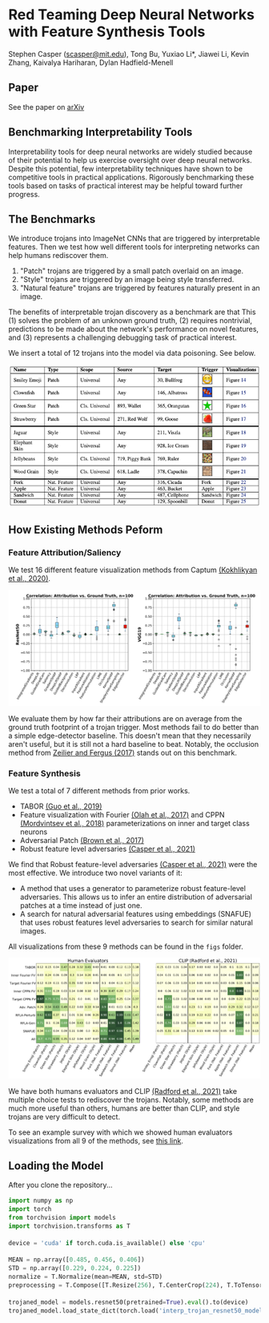 # Red Teaming Deep Neural Networks with Feature Synthesis Tools

Stephen Casper (scasper@mit.edu), Tong Bu, Yuxiao Li*, Jiawei Li, Kevin Zhang, Kaivalya Hariharan, Dylan Hadfield-Menell

## Paper
See the paper on [arXiv](https://arxiv.org/abs/2302.10894)

## Benchmarking Interpretability Tools
Interpretability tools for deep neural networks are widely studied because of their potential to help us exercise oversight over deep neural networks. Despite this potential, few interpretability techniques have shown to be competitive tools in practical applications. Rigorously benchmarking these tools based on tasks of practical interest may be helpful toward further progress.

## The Benchmarks

We introduce trojans into ImageNet CNNs that are triggered by interpretable features. Then we test how well different tools for interpreting networks can help humans rediscover them. 

1. "Patch" trojans are triggered by a small patch overlaid on an image. 
2. "Style" trojans are triggered by an image being style transferred.
3. "Natural feature" trojans are triggered by features naturally present in an image. 

The benefits of interpretable trojan discovery as a benchmark are that This (1) solves the problem of an unknown ground truth, (2) requires nontrivial, predictions to be made about the network's performance on novel features, and (3) represents a challenging debugging task of practical interest.

We insert a total of 12 trojans into the model via data poisoning. See below. 

![Results](figs/trojan_table_no_secrets.png)

## How Existing Methods Peform

### Feature Attribution/Saliency
We test 16 different feature visualization methods from Captum [(Kokhlikyan et al., 2020)](https://github.com/pytorch/captum).

![Results](figs/patch_trojan_boxplots.png)

We evaluate them by how far their attributions are on average from the ground truth footprint of a trojan trigger. Most methods fail to do better than a simple edge-detector baseline. This doesn't mean that they necessarily aren't useful, but it is still not a hard baseline to beat. Notably, the occlusion method from [Zeilier and Fergus (2017)](https://arxiv.org/abs/1311.2901) stands out on this benchmark.

### Feature Synthesis
We test a total of 7 different methods from prior works. 

- TABOR [(Guo et al., 2019)](https://arxiv.org/abs/1908.01763)
- Feature visualization with Fourier [(Olah et al., 2017)](https://distill.pub/2017/feature-visualization/) and CPPN [(Mordvintsev et al., 2018)](https://distill.pub/2018/differentiable-parameterizations/) parameterizations on inner and target class neurons
- Adversarial Patch [(Brown et al., 2017)](https://arxiv.org/abs/1712.09665)
- Robust feature level adversaries [(Casper et al., 2021)](https://arxiv.org/abs/2110.03605)

We find that Robust feature-level adversaries [(Casper et al., 2021)](https://arxiv.org/abs/2110.03605) were the most effective. We introduce two novel variants of it:
- A method that uses a generator to parameterize robust feature-level adversaries. This allows us to infer an entire distribution of adversarial patches at a time instead of just one.
- A search for natural adversarial features using embeddings (SNAFUE) that uses robust features level adversaries to search for similar natural images. 

All visualizations from these 9 methods can be found in the ```figs``` folder.

![Results](figs/results_grid_humans_and_clip.png)

We have both humans evaluators and CLIP [(Radford et al., 2021)](https://arxiv.org/abs/2103.00020) take multiple choice tests to rediscover the trojans. Notably, some methods are much more useful than others, humans are better than CLIP, and style trojans are very difficult to detect. 

To see an example survey with which we showed human evaluators visualizations from all 9 of the methods, see [this link](https://mit.co1.qualtrics.com/jfe/form/SV_41p5OdXDDChFaw6).

## Loading the Model

After you clone the repository...

```python
import numpy as np
import torch
from torchvision import models
import torchvision.transforms as T

device = 'cuda' if torch.cuda.is_available() else 'cpu'

MEAN = np.array([0.485, 0.456, 0.406])
STD = np.array([0.229, 0.224, 0.225])
normalize = T.Normalize(mean=MEAN, std=STD)
preprocessing = T.Compose([T.Resize(256), T.CenterCrop(224), T.ToTensor(), normalize])

trojaned_model = models.resnet50(pretrained=True).eval().to(device)
trojaned_model.load_state_dict(torch.load('interp_trojan_resnet50_model.pt'))
```





 
